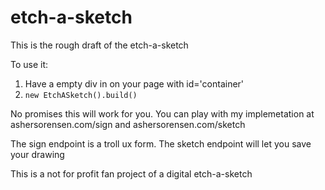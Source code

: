 # etch-a-sketch

This is the rough draft of the etch-a-sketch

To use it:
1. Have a empty div in on your page with id='container'
2. `new EtchASketch().build()`

No promises this will work for you. You can play with my implemetation at
ashersorensen.com/sign
and
ashersorensen.com/sketch

The sign endpoint is a troll ux form. The sketch endpoint will let you save your drawing

This is a not for profit fan project of a digital etch-a-sketch